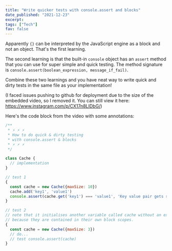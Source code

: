 ```yaml
---
title: "Write quicker tests with console.assert and blocks"
date_published: "2021-12-23"
excerpt: 
tags: ["Tech"]
fav: false
---
```


Apparently `{}` can be interpreted by the JavaScript engine as a block and not an object. That's the first learning.

The second learning is that the built-in `console` object has an `assert` method that you can use for super simple and quick testing. The method signature is `console.assert(boolean_expression, message_if_fail)`.

Combine these two learnings and you have neat way to write quick and dirty tests in the same file as your implementation!

(I faced issues pushing to github for deployment due to the size of the embedded video, so I removed it. You can still view it here: https://www.instagram.com/p/CX17n8LIDbG/)

Here's the code block from the video with some annotations:

```js
/**
 * ⚡️ ⚡️ ⚡️
 * How to do quick & dirty testing
 * with console.assert & blocks
 * ⚡️ ⚡️ ⚡️
 */

class Cache {
  // implementation
}

// test 1
{
  const cache = new Cache({maxSize: 10})
  cache.add('key1', 'value1')
  console.assert(cache.get('key1') === 'value1', 'Key value pair gets stored correctly')
}

// test 2
// note that it initialises another variable called cache without an exception
// because they are contained in their own block scopes.
{
  const cache = new Cache({maxSize: 3})
  // do...
  // test console.assert(cache)
}
```

